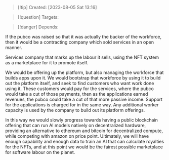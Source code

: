 
>[!tip] Created: [2023-08-05 Sat 13:16]

>[!question] Targets: 

>[!danger] Depends: 

If the pubco was raised so that it was actually the backer of the workforce, then it would be a contracting company which sold services in an open manner.

Services company that marks up the labour it sells, using the NFT system as a marketplace for it to promote itself.

We would be offering up the platform, but also managing the workforce that builds apps upon it.  We would bootstrap that workforce by using it to build out the platform itself, and seek to find customers who want work done using it.  These customers would pay for the services, where the pubco would take a cut of those payments, then as the applications earned revenues, the pubco could take a cut of that more passive income.  Support for the applications is charged for in the same way.  Any additional worker capacity is used by the company to build out its platform offerings.

In this way we would slowly progress towards having a public blockchain offering that can run AI models natively on decentralized hardware, providing an alternative to ethereum and bitcoin for decentralized compute, while competing with amazon on price point.  Ultimately, we will have enough capability and enough data to train an AI that can calculate royalties for the NFTs, and at this point we would be the fairest possible marketplace for software labour on the planet.